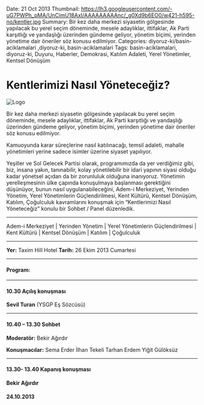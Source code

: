 Date: 21 Oct 2013
Thumbnail: https://lh3.googleusercontent.com/-uG7PWPh_pMA/UnCimU18AxI/AAAAAAAAAnc/_g0Xd9b6EO0/w421-h595-no/kentler.jpg
Summary: Bir kez daha merkezi siyasetin gölgesinde yapılacak bu yerel seçim döneminde, mesele adaylıklar, ittifaklar, Ak Parti karşıtlığı ve yandaşlığı üzerinden gündeme geliyor, yönetim biçimi, yerinden yönetime dair öneriler söz konusu edilmiyor.
Categories: diyoruz-ki/basin-aciklamalari ,diyoruz-ki, basin-aciklamalari
Tags: basin-aciklamalari, diyoruz-ki, Duyuru, Haberler, Demokrasi, Katılım Adaleti, Yerel Yönetimler, Kentsel Dönüşüm


# Kentlerimizi Nasıl Yöneteceğiz?

![Logo](https://lh3.googleusercontent.com/-uG7PWPh_pMA/UnCimU18AxI/AAAAAAAAAnc/_g0Xd9b6EO0/w421-h595-no/kentler.jpg)

Bir kez daha merkezi siyasetin gölgesinde yapılacak bu yerel seçim döneminde, mesele adaylıklar, ittifaklar, Ak Parti karşıtlığı ve yandaşlığı üzerinden gündeme geliyor, yönetim biçimi, yerinden yönetime dair öneriler söz konusu edilmiyor.

Kamuoyunda karar süreçlerine nasıl katılınacağı, temsil adaleti, mahalle yönetimleri yerine sadece isimler üzerine siyaset yapılıyor.

Yeşiller ve Sol Gelecek Partisi olarak, programımızda da yer verdiğimiz gibi, biz, insana yakın, tanınabilir, kolay yönetilebilir bir idari yapının siyasi olduğu kadar yönetsel açıdan da bir zorunluluk olduğuna inanıyoruz. Yönetimin yerelleşmesinin ülke çapında konuşulmaya başlanması gerektiğini düşünüyor, bunun nasıl uygulanabileceğini, Adem-i Merkeziyet, Yerinden Yönetim, Yerel Yönetimlerin Güçlendirilmesi, Kent Kültürü, Kentsel Dönüşüm, Katılım, Çoğulculuk kavramlarını konuşmak için “Kentlerimizi Nasıl Yöneteceğiz” konulu bir Sohbet / Panel düzenledik.

<hr>

Adem-i Merkeziyet | Yerinden Yönetim | Yerel Yönetimlerin Güçlendirilmesi | Kent Kültürü | Kentsel Dönüşüm | Katılım | Çoğulculuk

<hr>

**Yer:** Taxim Hill Hotel
**Tarih:** 26 Ekim 2013 Cumartesi

<hr>

#### **Program:**

<hr>

#### 10.30 Açılış konuşması

**Sevil Turan** (YSGP Eş Sözcüsü)

<hr>

#### 10.40 – 13.30 Sohbet

**Moderatör:**
Bekir Ağırdır

**Konuşmacılar:**
Sema Erder
İlhan Tekeli
Tarhan Erdem
Yiğit Gülöksüz
<hr>

#### 13.30- 13.40 Kapanış konuşması

**Bekir Ağırdır**

#### 24.10.2013

